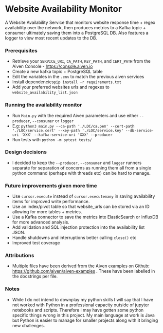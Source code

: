 # Website Availability Monitor

A Website Availability Service that monitors website response time + regex availability over the network, then produces metrics to a Kafka topic + consumer ultimately saving them into a PostgreSQL DB. Also features a logger to view most recent updates to the DB. 

### Prerequisites
- Retrieve your `SERVICE_URI`, `CA_PATH`, `KEY_PATH`, and `CERT_PATH` from the Aiven Console - https://console.aiven.io
- Create a new kafka topic + PostgreSQL table
- Edit the variables in the `.env` to match the previous aiven services
- Install dependencies`pip install -r requirements.txt`
- Add your preferred websites urls and regexes to `website_availability_list.json`

### Running the availability monitor
- Run `Main.py` with the required Aiven parameters and use either `--producer`, `--consumer` or `logger`
- E.g: `python3 main.py --ca-path './LOC/ca.pem' --cert-path './LOC/service.cert' --key-path './LOC/service.key' --db-service-uri 'XXX' --kafka-service-uri 'XXX' --producer`
- Run tests with `python -m pytest tests/`

### Design decisions
- I decided to keep the `--producer`, `--consumer` and `logger` runners separate for separation of concerns as running them all from a single python command (perhaps with threads etc) can be hard to manage.

### Future improvements given more time
- Use `cursor.execute` instead of `cursor.executemany` in saving availability items for improved write performance.
- Use an index/pivot table so that website_urls can be stored via an ID allowing for more tables + metrics.
- Use a Kafka connector to save the metrics into ElasticSearch or InfluxDB for more advanced analysis.
- Add validation and SQL injection protection into the availability list JSON.
- Handle shutdowns and interruptions better calling `close()` etc
- Improved test coverage

### Attributions
- Multiple files have been derived from the Aiven examples on Github: https://github.com/aiven/aiven-examples . These have been labelled in the docstrings per file.

### Notes
- While I do not intend to downplay my python skills I will say that I have not worked with Python in a professional capacity outside of jupyter notebooks and scripts. Therefore I may have gotten some python specific things wrong in this project. My main language at work is Java but Python is easier to manage for smaller projects along with it bringing new challenges. 